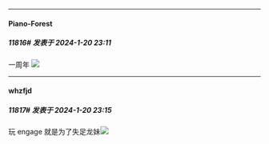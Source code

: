 
*****

####  Piano-Forest  
##### 11816#       发表于 2024-1-20 23:11

一周年
<img src="https://p.sda1.dev/15/3e4c0b031d2a3737a89f87dcb4d33f37/20240120_231010.jpg" referrerpolicy="no-referrer">

*****

####  whzfjd  
##### 11817#       发表于 2024-1-20 23:15

玩 engage 就是为了失足龙妹<img src="https://static.saraba1st.com/image/smiley/face2017/134.png" referrerpolicy="no-referrer">

